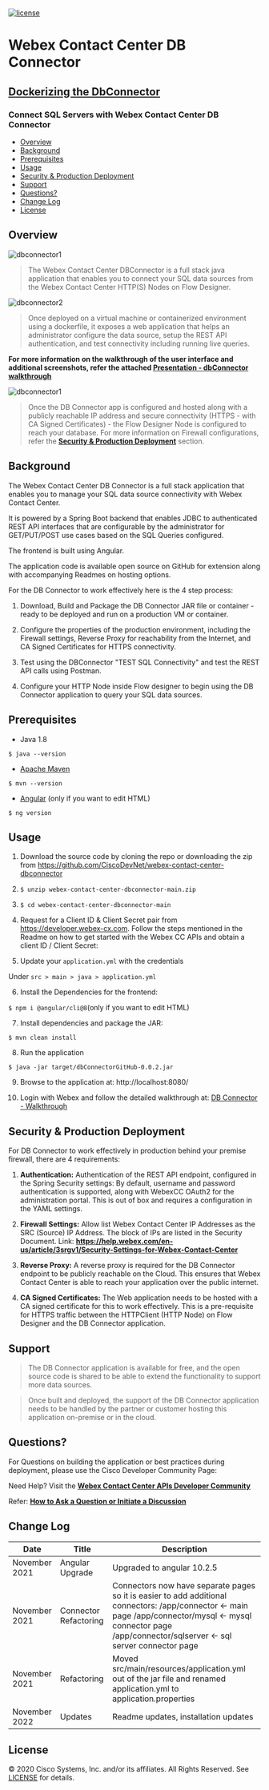 <h1 align="center">
    <a href="developer.webex-cx.com"></a>
</h1>

[![license](https://img.shields.io/github/license/ciscospark/spark-java-sdk.svg)](https://github.com/ciscospark/spark-java-sdk/blob/master/LICENSE)

# Webex Contact Center DB Connector

## [Dockerizing the DbConnector](https://app.vidcast.io/share/7fcb7a92-7a4c-41d4-b70e-e147b27af643)

### Connect SQL Servers with Webex Contact Center DB Connector

- [Overview](#overview)
- [Background](#background-of-the-application)
- [Prerequisites](#prerequisites)
- [Usage](#usage)
- [Security & Production Deployment](#security--production-deployment)
- [Support](#support)
- [Questions?](#questions)
- [Change Log](#change-log)
- [License](#license)

## Overview

![dbconnector1](/images/1.png)

> The Webex Contact Center DBConnector is a full stack java application that enables you to connect your SQL data sources from the Webex Contact Center HTTP(S) Nodes on Flow Designer.

![dbconnector2](/images/2.png)

> Once deployed on a virtual machine or containerized environment using a dockerfile, it exposes a web application that helps an administrator configure the data source, setup the REST API authentication, and test connectivity including running live queries.

**For more information on the walkthrough of the user interface and additional screenshots, refer the attached [Presentation - dbConnector walkthrough](./dbConnector.pptx)**

![dbconnector1](/images/3.png)

> Once the DB Connector app is configured and hosted along with a publicly reachable IP address and secure connectivity (HTTPS - with CA Signed Certificates) - the Flow Designer Node is configured to reach your database. For more information on Firewall configurations, refer the **[Security & Production Deployment](#security--production-deployment)** section.

## Background

The Webex Contact Center DB Connector is a full stack application that enables you to manage your SQL data source connectivity with Webex Contact Center.

It is powered by a Spring Boot backend that enables JDBC to authenticated REST API interfaces that are configurable by the administrator for GET/PUT/POST use cases based on the SQL Queries configured.

The frontend is built using Angular.

The application code is available open source on GitHub for extension along with accompanying Readmes on hosting options.

For the DB Connector to work effectively here is the 4 step process:

1. Download, Build and Package the DB Connector JAR file or container - ready to be deployed and run on a production VM or container.

2. Configure the properties of the production environment, including the Firewall settings, Reverse Proxy for reachability from the Internet, and CA Signed Certificates for HTTPS connectivity.

3. Test using the DBConnector "TEST SQL Connectivity" and test the REST API calls using Postman.
4. Configure your HTTP Node inside Flow designer to begin using the DB Connector application to query your SQL data sources.

## Prerequisites

- Java 1.8

`$ java --version`

- [Apache Maven](https://maven.apache.org/)

`$ mvn --version`

- [Angular](https://angular.io/) (only if you want to edit HTML)

`$ ng version`

## Usage

1. Download the source code by cloning the repo or downloading the zip from https://github.com/CiscoDevNet/webex-contact-center-dbconnector

2. `$ unzip webex-contact-center-dbconnector-main.zip`

3. `$ cd webex-contact-center-dbconnector-main`

4. Request for a Client ID & Client Secret pair from https://developer.webex-cx.com. Follow the steps mentioned in the Readme on how to get started with the Webex CC APIs and obtain a client ID / Client Secret:

5. Update your `application.yml` with the credentials

Under `src > main > java > application.yml`

6. Install the Dependencies for the frontend:

`$ npm i @angular/cli@8`(only if you want to edit HTML)

7. Install dependencies and package the JAR:

`$ mvn clean install`

8. Run the application

`$ java -jar target/dbConnectorGitHub-0.0.2.jar`

9. Browse to the application at: http://localhost:8080/

10. Login with Webex and follow the detailed walkthrough at: [DB Connector - Walkthrough](./dbConnector.pptx)

## Security & Production Deployment

For DB Connector to work effectively in production behind your premise firewall, there are 4 requirements:

1. **Authentication:** Authentication of the REST API endpoint, configured in the Spring Security settings: By default, username and password authentication is supported, along with WebexCC OAuth2 for the administration portal. This is out of box and requires a configuration in the YAML settings.

2. **Firewall Settings:** Allow list Webex Contact Center IP Addresses as the SRC (Source) IP Address. The block of IPs are listed in the Security Document.
   Link: **https://help.webex.com/en-us/article/3srgv1/Security-Settings-for-Webex-Contact-Center**

3. **Reverse Proxy:** A reverse proxy is required for the DB Connector endpoint to be publicly reachable on the Cloud. This ensures that Webex Contact Center is able to reach your application over the public internet.

4. **CA Signed Certificates:** The Web application needs to be hosted with a CA signed certificate for this to work effectively. This is a pre-requisite for HTTPS traffic between the HTTPClient (HTTP Node) on Flow Designer and the DB Connector application.

## Support

> The DB Connector application is available for free, and the open source code is shared to be able to extend the functionality to support more data sources.

> Once built and deployed, the support of the DB Connector application needs to be handled by the partner or customer hosting this application on-premise or in the cloud.

## Questions?

For Questions on building the application or best practices during deployment, please use the Cisco Developer Community Page:

Need Help? Visit the **[Webex Contact Center APIs Developer Community](https://community.cisco.com/t5/contact-center/bd-p/j-disc-dev-contact-center)**

Refer: **[How to Ask a Question or Initiate a Discussion](https://community.cisco.com/t5/contact-center/webex-contact-center-apis-developer-community-and-support/m-p/4558270)**

## Change Log

| Date          | Title                 | Description                                                                                                                                                                                                     |
| ------------- | --------------------- | --------------------------------------------------------------------------------------------------------------------------------------------------------------------------------------------------------------- |
| November 2021 | Angular Upgrade       | Upgraded to angular 10.2.5                                                                                                                                                                                      |
| November 2021 | Connector Refactoring | Connectors now have separate pages so it is easier to add additional connectors: /app/connector <- main page /app/connector/mysql <- mysql connector page /app/connector/sqlserver <- sql server connector page |
| November 2021 | Refactoring           | Moved src/main/resources/application.yml out of the jar file and renamed application.yml to application.properties                                                                                              |
| November 2022 | Updates               | Readme updates, installation updates                                                                                                                                                                            |

## License

&copy; 2020 Cisco Systems, Inc. and/or its affiliates.
All Rights Reserved. See [LICENSE](LICENSE) for details.

